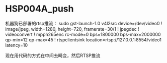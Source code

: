 # HSP004A_push
  
机器狗已部署的rtsp推流：
sudo gst-launch-1.0 v4l2src device=/dev/video0 ! image/jpeg, width=1280, height=720, framerate=30/1 ! jpegdec ! videoconvert ! mpph265enc rc-mode=0 bps=1800000 bps-max=2000000 qp-min=12 qp-max=45 ! rtspclientsink location=rtsp://127.0.0.1:8554/video1 latency=10 
  
现在用代码的方式在中间去畸变，然后RTSP推流